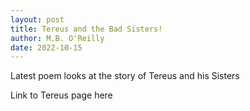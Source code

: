 ```yaml
---
layout: post
title: Tereus and the Bad Sisters!
author: M.B. O'Reilly
date: 2022-10-15
---
```


Latest poem looks at the story of Tereus and his Sisters

Link to Tereus page here 
